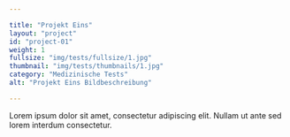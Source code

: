 ```yaml
---

title: "Projekt Eins"
layout: "project"
id: "project-01"
weight: 1
fullsize: "img/tests/fullsize/1.jpg"
thumbnail: "img/tests/thumbnails/1.jpg"
category: "Medizinische Tests"
alt: "Projekt Eins Bildbeschreibung"

---
```


Lorem ipsum dolor sit amet, consectetur adipiscing elit. Nullam ut ante sed lorem interdum consectetur.

